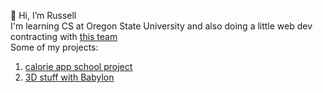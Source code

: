 👋 Hi, I’m Russell <br/>
I'm learning CS at Oregon State University and also
doing a little web dev contracting with <a href="http://www.designori.net/">this team</a> <br/>
Some of my projects: <br/>
1. <a href="https://github.com/rjamesak/CalApp">calorie app school project</a>
2. <a href="https://github.com/jake-designori/system360">3D stuff with Babylon</a>


<!---
rjamesak/rjamesak is a ✨ special ✨ repository because its `README.md` (this file) appears on your GitHub profile.
You can click the Preview link to take a look at your changes.
--->
